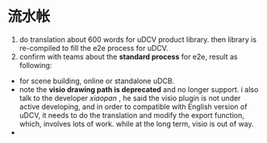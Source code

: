 # 流水帐

1. do translation about 600 words for uDCV product library. then library is re-compiled to fill the e2e process for uDCV.
2. confirm with teams about the **standard process** for e2e, result as following:
 - for scene building, online or standalone uDCB. <br> 
 - note the **visio drawing path is deprecated** and no longer support. i also talk to the developer *xiaopan* , he said the visio plugin is not under active developing, and in order to compatible with English version of uDCV, it needs to do the translation and modify the export function, which, involves lots of work. while at the long term, visio is out of way.
 - 